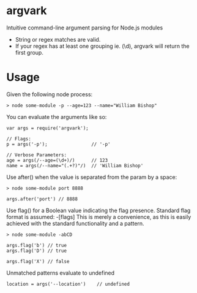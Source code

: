 # argvark
Intuitive command-line argument parsing for Node.js modules

  - String or regex matches are valid.
  - If your regex has at least one grouping ie. (\d), argvark will
      return the first group.

# Usage
Given the following node process:

    > node some-module -p --age=123 --name="William Bishop"

You can evaluate the arguments like so:

    var args = require('argvark');

    // Flags:
    p = args('-p');                // '-p'

    // Verbose Parameters:
    age = args(/--age=(\d+)/)      // 123
    name = args(/--name="(.+?)"/)  // 'William Bishop'

Use after() when the value is separated from the param by a space:

    > node some-module port 8888

    args.after('port') // 8888

Use flag() for a Boolean value indicating the flag presence. Standard flag
format is assumed: -[flags] 
This is merely a convenience, as this is easily achieved with the standard
functionality and a pattern.

    > node some-module -abCD

    args.flag('b') // true
    args.flag('D') // true

    args.flag('X') // false

Unmatched patterns evaluate to undefined

    location = args('--location')    // undefined


